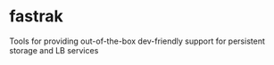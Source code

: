 # fastrak
Tools for providing out-of-the-box dev-friendly support for persistent storage and LB services
